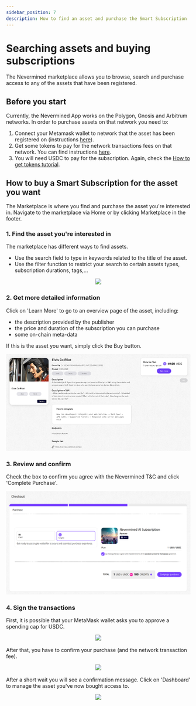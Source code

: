 ```yaml
---
sidebar_position: 7
description: How to find an asset and purchase the Smart Subscription
---
```


# Searching assets and buying subscriptions

The Nevermined marketplace allows you to browse, search and purchase access to any of the assets that have been registered. 

## Before you start
Currently, the Nevermined App works on the Polygon, Gnosis and Arbitrum networks. 
In order to purchase assets on that network you need to:

1. Connect your Metamask wallet to network that the asset has been registered on (instructions [here](02-metamask.md)).
2. Get some tokens to pay for the network transactions fees on that network. You can find instructions [here](02-metamask-tokens.md).
3. You will need USDC to pay for the subscription. Again, check the [How to get tokens tutorial](02-metamask-tokens.md). 

## How to buy a Smart Subscription for the asset you want

The Marketplace is where you find and purchase the asset you're interested in. 
Navigate to the marketplace via Home or by clicking Marketplace in the footer. 

### 1. Find the asset you're interested in

The marketplace has different ways to find assets.
* Use the search field to type in keywords related to the title of the asset.
* Use the filter function to restrict your search to certain assets types, subscription durations, tags,...

<p align="center"><img src="/images/tutorials/07-01-Buying-Filter.png" /></p>


### 2. Get more detailed information

Click on 'Learn More' to go to an overview page of the asset, including: 
* the description provided by the publisher
* the price and duration of the subscription you can purchase
* some on-chain meta-data

If this is the asset you want, simply click the Buy button. 

<p align="center"><img src="/images/tutorials/05-07-Webservice-AssetPage.png" /></p>


### 3. Review and confirm

Check the box to confirm you agree with the Nevermined T&C and click 'Complete Purchase'. 

<p align="center"><img src="/images/tutorials/07-02-Buying-Checkout.png" /></p>


### 4. Sign the transactions

First, it is possible that your MetaMask wallet asks you to approve a spending cap for USDC.  

<p align="center"><img src="/images/tutorials/07-03-Buying-Cap.png" /></p>

After that, you have to confirm your purchase (and the network transaction fee).  

<p align="center"><img src="/images/tutorials/07-04-Buying-Confirm.png" /></p>

After a short wait you will see a confirmation message. Click on 'Dashboard' to manage the asset you've now bought access to. 

<p align="center"><img src="/images/tutorials/07-05-Buying-Confirmation.png" /></p>




